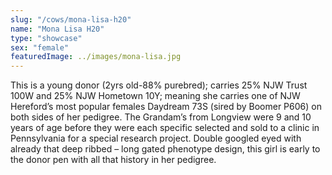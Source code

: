```yaml
---
slug: "/cows/mona-lisa-h20"
name: "Mona Lisa H20"
type: "showcase"
sex: "female"
featuredImage: ../images/mona-lisa.jpg
---
```


This is a young donor (2yrs old-88% purebred); carries 25% NJW Trust 100W and 25% NJW Hometown 10Y; meaning she carries one of NJW Hereford’s most popular females Daydream 73S (sired by Boomer P606) on both sides of her pedigree.  The Grandam’s from Longview were 9 and 10 years of age before they were each specific selected and sold to a clinic in Pennsylvania for a special research project.  Double googled eyed with already that deep ribbed – long gated phenotype design, this girl is early to the donor pen with all that history in her pedigree.  
